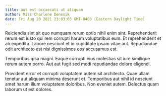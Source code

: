 ```yaml
---
title: aut est occaecati ut aliquam
author: Miss Charlene Denesik
date: Fri Aug 20 2021 23:03:03 GMT-0400 (Eastern Daylight Time)
---
```

Reiciendis sint sit quo numquam rerum optio nihil enim sint. Reprehenderit rerum est iusto qui rem corrupti harum voluptatibus eum. Et reprehenderit et ab expedita. Labore nesciunt et in cupiditate ipsam vitae aut. Repudiandae odit architecto est nisi dignissimos eos accusamus est.

 Temporibus ipsa magni. Eaque corrupti eius molestias sit iure similique rerum autem porro. Aut aut fugit sed modi repudiandae dolore eligendi.

 Provident error et corrupti voluptatem autem sit architecto. Quae ullam tenetur aut aliquam minima deserunt et. Temporibus aut nihil id nesciunt amet harum illum voluptatem doloribus. Non eveniet autem. Delectus quam laborum ut est dolores.